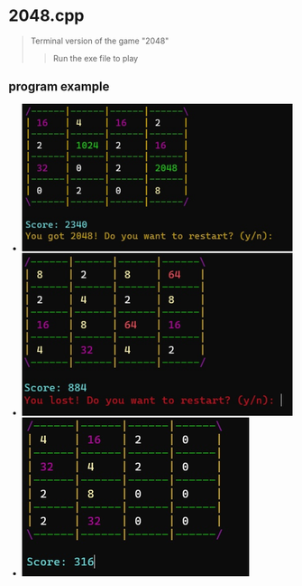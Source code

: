 # 2048.cpp
>Terminal version of the game "2048"
>>Run the exe file to play

<h2>program example</h2>

<div>
  <ul>
    <li list-style-type: none;><img src="images/gameplay.jpg"></li>
    <li list-style-type: none;><img src="images/won.jpg"></li>
    <li list-style-type: none;><img src="images/lost.jpg"></li>
  </ul>
</div>
